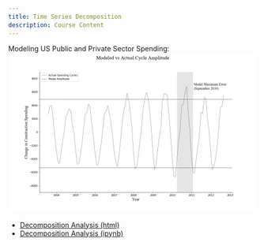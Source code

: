 ```yaml
---
title: Time Series Decomposition
description: Course Content
---
```


Modeling US Public and Private Sector Spending:
![Decomposition Model Image](decompPreview.jpg)
- [Decomposition Analysis (html)](Decomposition.html)
- [Decomposition Analysis (ipynb)](Decomposition.ipynb)
